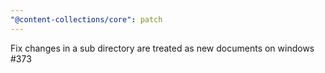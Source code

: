 ```yaml
---
"@content-collections/core": patch
---
```


Fix changes in a sub directory are treated as new documents on windows #373
